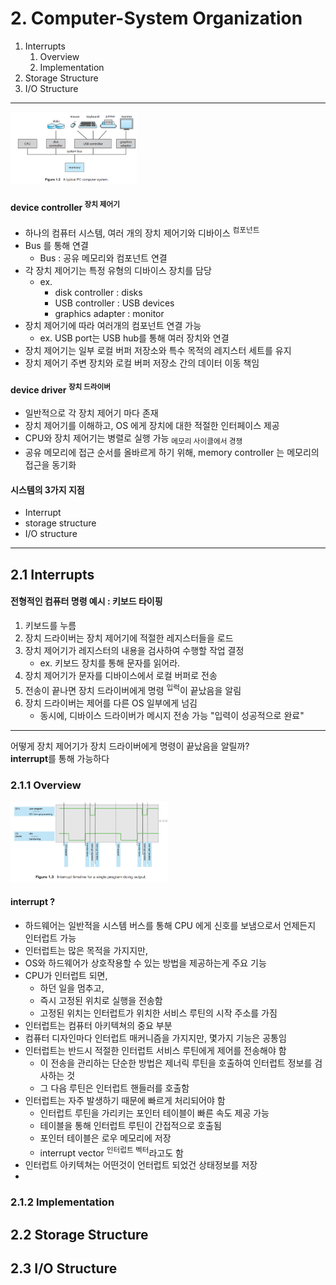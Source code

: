 # 2. Computer-System Organization

1. Interrupts
    1. Overview
    2. Implementation
2. Storage Structure
3. I/O Structure

---

<img src="img.png"  width="40%"/>

#### device controller <sup>장치 제어기</sup>

- 하나의 컴퓨터 시스템, 여러 개의 장치 제어기와 디바이스 <sup>컴포넌트</sup>
- Bus 를 통해 연결
    - Bus : 공유 메모리와 컴포넌트 연결
- 각 장치 제어기는 특정 유형의 디바이스 장치를 담당
    - ex.
        - disk controller : disks
        - USB controller : USB devices
        - graphics adapter : monitor
- 장치 제어기에 따라 여러개의 컴포넌트 연결 가능
    - ex. USB port는 USB hub를 통해 여러 장치와 연결
- 장치 제어기는 일부 로컬 버퍼 저장소와 특수 목적의 레지스터 세트를 유지
- 장치 제어기 주변 장치와 로컬 버퍼 저장소 간의 데이터 이동 책임

#### device driver <sup>장치 드라이버</sup>

- 일반적으로 각 장치 제어기 마다 존재
- 장치 제어기를 이해하고, OS 에게 장치에 대한 적절한 인터페이스 제공
- CPU와 장치 제어기는 병렬로 실행 가능 <sub>메모리 사이클에서 경쟁</sub>
- 공유 메모리에 접근 순서를 올바르게 하기 위해, memory controller 는 메모리의 접근을 동기화

#### 시스템의 3가지 지점

- Interrupt
- storage structure
- I/O structure

---

## 2.1 Interrupts

#### 전형적인 컴퓨터 명령 예시 : 키보드 타이핑

1. 키보드를 누름
2. 장치 드라이버는 장치 제어기에 적절한 레지스터들을 로드
3. 장치 제어기가 레지스터의 내용을 검사하여 수행할 작업 결정
    - ex. 키보드 장치를 통해 문자를 읽어라.
4. 장치 제어기가 문자를 디바이스에서 로컬 버퍼로 전송
5. 전송이 끝나면 장치 드라이버에게 명령 <sup>입력</sup>이 끝났음을 알림
6. 장치 드라이버는 제어를 다른 OS 일부에게 넘김
    - 동시에, 디바이스 드라이버가 메시지 전송 가능 "입력이 성공적으로 완료"

---

어떻게 장치 제어기가 장치 드라이버에게 명령이 끝났음을 알릴까?  
**interrupt**를 통해 가능하다

### 2.1.1 Overview

<img src="img_1.png"  width="50%"/>

#### interrupt ?

- 하드웨어는 일반적을 시스템 버스를 통해 CPU 에게 신호를 보냄으로서 언제든지 인터럽트 가능
- 인터럽트는 많은 목적을 가지지만,
- OS와 하드웨어가 상호작용할 수 있는 방법을 제공하는게 주요 기능
- CPU가 인터럽트 되면,
    - 하던 일을 멈추고,
    - 즉시 고정된 위치로 실행을 전송함
    - 고정된 위치는 인터럽트가 위치한 서비스 루틴의 시작 주소를 가짐
- 인터럽트는 컴퓨터 아키텍쳐의 중요 부분
- 컴퓨터 디자인마다 인터럽트 매커니즘을 가지지만, 몇가지 기능은 공통임
- 인터럽트는 반드시 적절한 인터럽트 서비스 루틴에게 제어를 전송해야 함
    - 이 전송을 관리하는 단순한 방법은 제너릭 루틴을 호출하여 인터럽트 정보를 검사하는 것
    - 그 다음 루틴은 인터럽트 핸들러를 호출함
- 인터럽트는 자주 발생하기 때문에 빠르게 처리되어야 함
    - 인터럽트 루틴을 가리키는 포인터 테이블이 빠른 속도 제공 가능
    - 테이블을 통해 인터럽트 루틴이 간접적으로 호출됨
    - 포인터 테이블은 로우 메모리에 저장
    - interrupt vector <sup>인터럽트 벡터</sup>라고도 함
- 인터럽트 아키텍쳐는 어떤것이 언터럽트 되었건 상태정보를 저장
- 

### 2.1.2 Implementation

## 2.2 Storage Structure

## 2.3 I/O Structure
